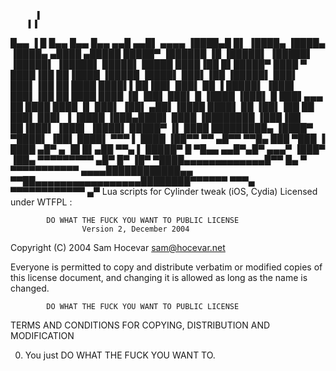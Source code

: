           ▌
        ▌▐
  █▄▄  ▐ █   █▄▄      █▄▄     █▄▄       ▄▄█    ▄▄█▌     ▄▄▄▄
 ▐████▄█ █▌ ▐████▄   ▐████▄  ▐████▄   ▄████  ▄█████    █████▀
 ▐██████ ▐█ ▐█████▌  ▐█████▌ ▐█████▌ ▐█████▌  █████▌  █████
 ████▐██  █▌█████▀   ████ ▀  ████▐██ ██▐████  ▐█████ ▐████▌
 ███▌▐██  ▐█████▌    ███▌    ███▌▐██ ██ ████   ████▌▌██▐██▌
 ███▌ ██ ▐ █████▌   ▐███▌    ███▌▐██ ██ ████   ████ ▐█ ▐██▌
 ███▌    █ ▐████    ▐███▌  █ ███▌▄▄▄ ██ ████   ████ ▐▌ ███▌
 ▐██▌  ▄██▌▐████    ████▌ ██ ▐██▌▐██ ██ ███▌   ███▌ ▐ ▐████
 ▐███▄████▌ ████   ▐████████ ▐███▐██ ██▐███▌  ▐███▌   ▐████▌
  █████▀ ▐▌ ████   █████████▄ ▐████▀ ▀████▌   ▐██▌     ████▌
   ▀▀▀    ▌ ████  ▐██▀▀   ▀▀ ▄█▀▀       ▀▀█▄  ███       ▀███
         ▐  ████ ▄█▀   ▄    ▐█             █▌▄██           ▀▀▄
         ▌  █████▀    █      ▀█▄▄       ▄▄█▀▄█▀
     ▄▄▄▀  ▐███▀     ▐██▄       ▀▀▀▀▀▀▀▀▀ ▄█▀
    █▀     ▐█▀        ▀████▄▄▄▄▄▄▄▄▄▄▄▄▄█▀▀
    █▄      ▀            ▀▀▀▀▀▀▀▀▀▀▀  ▄▄▄▄████████████▄▄
     ▀▀██▄▄▄▄▄▄▄▄▄▄▄▄▄▄▄▄▄████████▀▀▀▀▀▀               ▀▀▀▄
          ▀▀▀▀▀▀▀▀▀▀▀▀                                   ▄▀
         Lua scripts for Cylinder tweak (iOS, Cydia)
                   Licensed under WTFPL :

            DO WHAT THE FUCK YOU WANT TO PUBLIC LICENSE
                    Version 2, December 2004

 Copyright (C) 2004 Sam Hocevar <sam@hocevar.net>

 Everyone is permitted to copy and distribute verbatim or modified
 copies of this license document, and changing it is allowed as long
 as the name is changed.

            DO WHAT THE FUCK YOU WANT TO PUBLIC LICENSE
   TERMS AND CONDITIONS FOR COPYING, DISTRIBUTION AND MODIFICATION

  0. You just DO WHAT THE FUCK YOU WANT TO.

